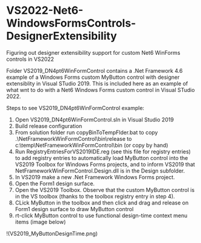 # VS2022-Net6-WindowsFormsControls-DesignerExtensibility
Figuring out designer extensibility support for custom Net6 WinForms controls in VS2022

Folder VS2019_DN4pt6WinFormControl contains a .Net Framework 4.6 example of a Windows Forms custom MyButton control with designer extensiblity in Visual STudio 2019. This is included here as an example of what  wnt to do with a Net6 Windows Forms custom control in Visual STudio 2022.

Steps to see VS2019_DN4pt6WinFormControl example:
1. Open VS2019_DN4pt6WinFormControl.sln in Visual Studio 2019
2. Build release configuration
3. From solution folder run copyBinToTempFlder.bat to copy .\NetFrameworkWinFormControl\bin\release to c:\temp\NetFrameworkWinFormControl\bin (or copy by hand)
4. Run RegistryEntriesForVS2019IDE.reg (see this file for registry entries) to add registry entries to automatically load MyButton  control into the VS2019 Toolbox for Windows Forms projects, and to inform VS2019 that NetFrameworkWinFormControl.Design.dll is in the Design subfolder.
5. In VS2019 make a new .Net Framework Windows Forms project. 
6. Open the Form1 design surface.
7. Open the VS2019 Toolbox. Observe that the custom MyButton control is in the VS toolbox (thanks to the toolbox registry entry in step 4).
8. CLick MyButton in the toolbox and then click and drag and release on Form1 design surface to draw MyButton control
9. rt-click MyButton control to use functional design-time context menu items (image below)

!(VS2019_MyButtonDesignTime.png)

